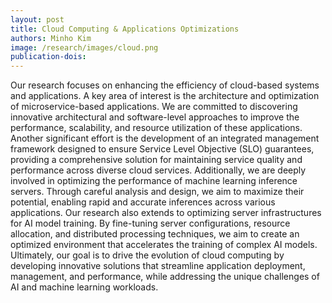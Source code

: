```yaml
---
layout: post
title: Cloud Computing & Applications Optimizations
authors: Minho Kim
image: /research/images/cloud.png
publication-dois: 
---
```


Our research focuses on enhancing the efficiency of cloud-based systems and applications. A key area of interest is the architecture and optimization of microservice-based applications. We are committed to discovering innovative architectural and software-level approaches to improve the performance, scalability, and resource utilization of these applications. Another significant effort is the development of an integrated management framework designed to ensure Service Level Objective (SLO) guarantees, providing a comprehensive solution for maintaining service quality and performance across diverse cloud services. Additionally, we are deeply involved in optimizing the performance of machine learning inference servers. Through careful analysis and design, we aim to maximize their potential, enabling rapid and accurate inferences across various applications. Our research also extends to optimizing server infrastructures for AI model training. By fine-tuning server configurations, resource allocation, and distributed processing techniques, we aim to create an optimized environment that accelerates the training of complex AI models. Ultimately, our goal is to drive the evolution of cloud computing by developing innovative solutions that streamline application deployment, management, and performance, while addressing the unique challenges of AI and machine learning workloads.
